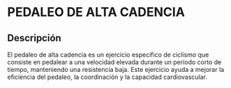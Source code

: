 # PEDALEO DE ALTA CADENCIA

## Descripción

El pedaleo de alta cadencia es un ejercicio específico de ciclismo que consiste en pedalear a una velocidad elevada durante un periodo corto de tiempo, manteniendo una resistencia baja. Este ejercicio ayuda a mejorar la eficiencia del pedaleo, la coordinación y la capacidad cardiovascular.